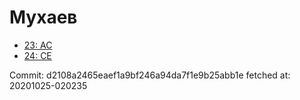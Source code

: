 # Мухаев
- [23: AC](23.md)
- [24: CE](24.md)

Commit: d2108a2465eaef1a9bf246a94da7f1e9b25abb1e
 fetched at: 20201025-020235
